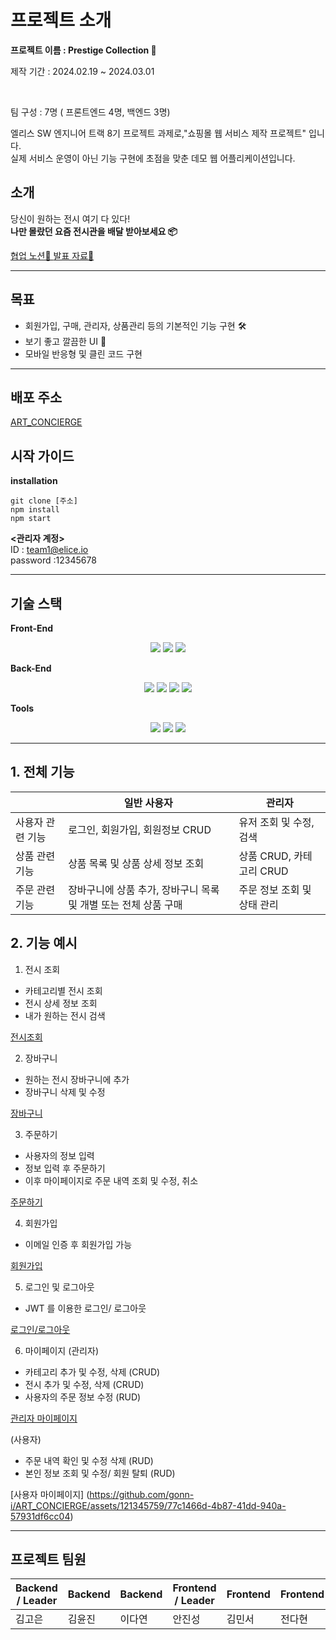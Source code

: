 # 프로젝트 소개
**프로젝트 이름 : Prestige Collection 🎫**
<p>제작 기간 : 2024.02.19 ~ 2024.03.01</p> <br>
<p>팀 구성 : 7명 ( 프론트엔드 4명, 백엔드 3명)</p>
<p> 엘리스 SW 엔지니어 트랙 8기 프로젝트 과제로,"쇼핑몰 웹 서비스 제작 프로젝트" 입니다. <br> 실제 서비스 운영이 아닌 기능 구현에 초점을 맞춘 데모 웹 어플리케이션입니다.</p>



## 소개
당신이 원하는 전시 여기 다 있다!<br>
**나만 몰랐던 요즘 전시관을 배달 받아보세요 📦**

[협업 노션🎡 ](https://quark-dianella-5e6.notion.site/1-a9a352e0b16b41058c562af70b6b997a?pvs=4)
[발표 자료📢](https://www.canva.com/design/DAF-RQc7jdA/6pxWOKAt0RmZwgJC381TcA/edit?utm_content=DAF-RQc7jdA&utm_campaign=designshare&utm_medium=link2&utm_source=sharebutton)

---

## 목표

- 회원가입, 구매, 관리자, 상품관리 등의 기본적인 기능 구현 🛠️
- 보기 좋고 깔끔한 UI 🎨
- 모바일 반응형 및 클린 코드 구현 

---

## 배포 주소
[ART_CONCIERGE](http://kdt-sw-8-team01.elicecoding.com/)


## 시작 가이드

**installation**
```
git clone [주소]
npm install 
npm start 
```

**<관리자 계정>**<br>
ID : team1@elice.io<br>
password :12345678  

---

## 기술 스택
**Front-End**
<div align="center">
	<img src="https://img.shields.io/badge/JavaScript-F7DF1E?style=flat&logo=Java&logoColor=white" />
	<img src="https://img.shields.io/badge/HTML5-E34F26?style=flat&logo=HTML5&logoColor=white" />
	<img src="https://img.shields.io/badge/CSS3-1572B6?style=flat&logo=CSS3&logoColor=white" />
</div>

**Back-End**
<div align="center">
	<img src="https://img.shields.io/badge/Node.js-339933?style=flat&logo=Node.js&logoColor=white" />
	<img src="https://img.shields.io/badge/Express-000000?style=flat&logo=Express&logoColor=white" />
	<img src="https://img.shields.io/badge/MongoDB-47A248?style=flat&logo=MongoDB&logoColor=white" />
	<img src="https://img.shields.io/badge/Mongoose-880000?style=flat&logo=Mongoose&logoColor=white" />
</div>

**Tools**
<div align="center">
	<img src="https://img.shields.io/badge/GitLab-FC6D26?style=flat&logo=GitLab&logoColor=white" />
	<img src="https://img.shields.io/badge/Notion-000000?style=flat&logo=Notion&logoColor=white" />
	<img src="https://img.shields.io/badge/Discord-5865F2?style=flat&logo=Discord&logoColor=white" />
</div>

---

## 1. 전체 기능

|  | 일반 사용자 | 관리자 |
| --- | --- | --- |
| 사용자 관련 기능 | 로그인, 회원가입, 회원정보 CRUD | 유저 조회 및 수정, 검색 |
| 상품 관련 기능 | 상품 목록 및 상품 상세 정보 조회 | 상품 CRUD, 카테고리 CRUD |
| 주문 관련 기능 | 장바구니에 상품 추가, 장바구니 목록 및 개별 또는 전체 상품 구매 | 주문 정보 조회 및 상태 관리 |

## 2. 기능 예시

1. 전시 조회
- 카테고리별 전시 조회 
- 전시 상세 정보 조회 
- 내가 원하는 전시 검색

[전시조회](https://github.com/gonn-i/ART_CONCIERGE/assets/121345759/e62ac6fb-58f3-4f6e-858b-a7dca44ea0cf)



2. 장바구니
- 원하는 전시 장바구니에 추가 
- 장바구니 삭제 및 수정 

[장바구니](https://github.com/gonn-i/ART_CONCIERGE/assets/121345759/02ea53cf-949d-480a-b9af-f123c24ccd79)


3. 주문하기 
- 사용자의 정보 입력 
- 정보 입력 후 주문하기 
- 이후 마이페이지로 주문 내역 조회 및 수정, 취소 

[주문하기](https://github.com/gonn-i/ART_CONCIERGE/assets/121345759/66373f89-eb0a-430f-b050-41be507ef78d)


4. 회원가입 
- 이메일 인증 후 회원가입 가능

[회원가입](https://github.com/gonn-i/ART_CONCIERGE/assets/121345759/2e14d941-c272-4bf6-a6c1-cab8f64e64af)


5. 로그인 및 로그아웃 
- JWT 를 이용한 로그인/ 로그아웃

[로그인/로그아웃](https://github.com/gonn-i/ART_CONCIERGE/assets/121345759/af340dd5-533e-4928-ba24-7e94c327b72e)


6. 마이페이지 
(관리자) 
- 카테고리 추가 및 수정, 삭제 (CRUD)
- 전시 추가 및 수정, 삭제 (CRUD)
- 사용자의 주문 정보 수정 (RUD) 

[관리자 마이페이지](https://github.com/gonn-i/ART_CONCIERGE/assets/121345759/0ed3c91e-c0de-481e-aadb-4e7522ba06f6)


(사용자) 
- 주문 내역 확인 및 수정 삭제 (RUD) 
- 본인 정보 조회 및 수정/ 회원 탈퇴 (RUD) 

[사용자 마이페이지] (https://github.com/gonn-i/ART_CONCIERGE/assets/121345759/77c1466d-4b87-41dd-940a-57931df6cc04)


---

## 프로젝트 팀원

| Backend / Leader | Backend | Backend | Frontend / Leader | Frontend | Frontend | Frontend |
| --- | --- | --- | --- | --- | --- | --- |
| 김고은 | 김윤진 | 이다연 | 안진성 | 김민서 | 전다현 | 이유림 |
